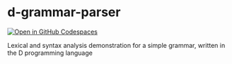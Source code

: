 # d-grammar-parser

[![Open in GitHub Codespaces](https://github.com/codespaces/badge.svg)](https://github.com/codespaces/new?hide_repo_select=true&ref=main&repo=1056212643)

Lexical and syntax analysis demonstration for a simple grammar, written in the D programming language
